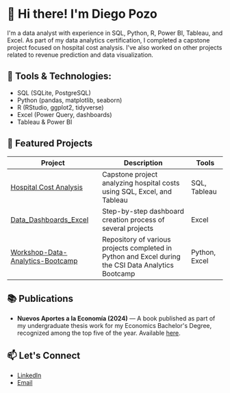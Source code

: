 # 👋 Hi there! I'm Diego Pozo

I'm a data analyst with experience in SQL, Python, R, Power BI, Tableau, and Excel. As part of my data analytics certification, I completed a capstone project focused on hospital cost analysis. I've also worked on other projects related to revenue prediction and data visualization.

## 🧰 Tools & Technologies:
- SQL (SQLite, PostgreSQL)
- Python (pandas, matplotlib, seaborn)
- R (RStudio, ggplot2, tidyverse)
- Excel (Power Query, dashboards)
- Tableau & Power BI

## 📂 Featured Projects

| Project | Description | Tools |
|--------|-------------|-------|
| [Hospital Cost Analysis](https://github.com/DRANK1999/Capstone_Project.git) | Capstone project analyzing hospital costs using SQL, Excel, and Tableau | SQL, Tableau |
| [Data_Dashboards_Excel](https://github.com/DRANK1999/Data_Projects_Excel.git) | Step-by-step dashboard creation process of several projects | Excel |
| [Workshop-Data-Analytics-Bootcamp](https://github.com/DRANK1999/Workshop-Data-Analytics-Bootcamp.git) | Repository of various projects completed in Python and Excel during the CSI Data Analytics Bootcamp | Python, Excel |

## 📚 Publications

- **Nuevos Aportes a la Economía (2024)** — A book published as part of my undergraduate thesis work for my Economics Bachelor's Degree, recognized among the top five of the year. Available [here](https://iie-puce.com/nuevos_aportes_economia/nuevos-aportes-a-la-economia/).

## 📫 Let's Connect
- [LinkedIn](https://www.linkedin.com/in/diego-sebasti%C3%A1n-pozo-cisneros-367371192/)
- [Email](diego_pozo1999@hotmail.com)
